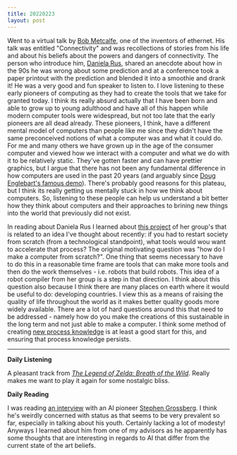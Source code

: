 ```yaml
---
title: 20220223
layout: post
---
```


Went to a virtual talk by [Bob Metcalfe](https://en.wikipedia.org/wiki/Robert_Metcalfe), one of the inventors of ethernet. His talk was entitled "Connectivity" and was recollections of stories from his life and about his beliefs about the powers and dangers of connectivity. The person who introduce him, [Daniela Rus](https://en.wikipedia.org/wiki/Daniela_L._Rus), shared an anecdote about how in the 90s he was wrong about some prediction and at a conference took a paper printout with the prediction and blended it into a smoothie and drank it! He was a very good and fun speaker to listen to. I love listening to these early pioneers of computing as they had to create the tools that we take for granted today. I think its really absurd actually that I have been born and able to grow up to young adulthood and have all of this happen while modern computer tools were widespread, but not too late that the early pioneers are all dead already. These pioneers, I think, have a different mental model of computers than people like me since they didn't have the same preconceived notions of what a computer was and what it could do. For me and many others we have grown up in the age of the consumer computer and viewed how we interact with a computer and what we do with it to be relatively static. They've gotten faster and can have prettier graphics, but I argue that there has not been any fundamental difference in how computers are used in the past 20 years (and arguably since [Doug Englebart's famous demo](https://www.youtube.com/watch?v=yJDv-zdhzMY)). There's probably good reasons for this plateau, but I think its really getting us mentally stuck in how we think about computers. So, listening to these people can help us understand a bit better how they think about computers and their approaches to brining new things into the world that previously did not exist. 

In reading about Daniela Rus I learned about [this project](https://danielarus.csail.mit.edu/index.php/2015/12/curabitur-euismod-non-arcu-quis-tempor-2/) of her group's that is related to an idea I've thought about recently: if you had to restart society from scratch (from a technological standpoint), what tools would wou want to accelerate that process? The original motivating question was "how do I make a computer from scratch?". One thing that seems necessary to have to do this in a reasonable time frame are tools that can make more tools and then do the work themselves - i.e. robots that build robots. This idea of a robot compiler from her group is a step in that direction. I think about this question also because I think there are many places on earth where it would be useful to do: developing countries. I view this as a means of raising the quality of life throughout the world as it makes better quality goods more widely available. There are a lot of hard questions around this that need to be addressed - namely how do you make the creations of this sustainable in the long term and not just able to make a computer. I think some method of creating [new process knowledge](https://danwang.co/how-technology-grows/) is at least a good start for this, and ensuring that process knowledge persists. 

---

**Daily Listening**

A pleasant track from [*The Legend of Zelda: Breath of the Wild*](https://www.youtube.com/watch?v=2Ui4i00NKL4). Really makes me want to play it again for some nostalgic bliss. 

**Daily Reading**

I was reading [an interview](https://repository.library.brown.edu/studio/item/bdr:788108/) with an AI pioneer [Stephen Grossberg](https://sites.bu.edu/steveg/). I think he's weirdly concerned with status as that seems to be very prevalent so far, especially in talking about his youth. Certainly lacking a lot of modesty! Anyways I learned about him from one of my advisors as he apparently has some thoughts that are interesting in regards to AI that differ from the current state of the art beliefs.

